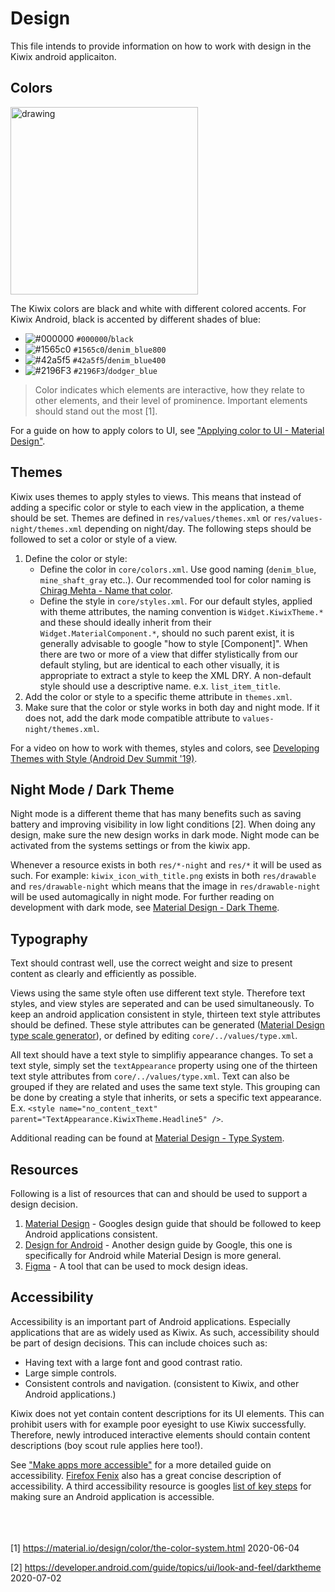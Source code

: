 # Design

This file intends to provide information on how to work with design in the Kiwix android applicaiton. 

## Colors

<img src="https://user-images.githubusercontent.com/22193232/83739760-4ef07080-a656-11ea-8f87-344f48e76324.png" alt="drawing" width="300"/>

The Kiwix colors are black and white with different colored accents. For Kiwix Android, black is accented by different shades of blue:

- ![#000000](https://via.placeholder.com/15/000000/000000?text=+) `#000000`/`black`
- ![#1565c0](https://via.placeholder.com/15/1565c0/000000?text=+) `#1565c0`/`denim_blue800`
- ![#42a5f5](https://via.placeholder.com/15/42a5f5/000000?text=+) `#42a5f5`/`denim_blue400`
- ![#2196F3](https://via.placeholder.com/15/2196F3/000000?text=+) `#2196F3`/`dodger_blue`

> Color indicates which elements are interactive, how they relate to other elements, and their level of prominence. Important elements should stand out the most [1].

For a guide on how to apply colors to UI, see ["Applying color to UI - Material Design"](https://material.io/design/color/applying-color-to-ui.html#backdrop).

## Themes
Kiwix uses themes to apply styles to views. This means that instead of adding a specific color or style to each view in the application, a theme should be set.
Themes are defined in `res/values/themes.xml` or `res/values-night/themes.xml` depending on night/day.
The following steps should be followed to set a color or style of a view.
1. Define the color or style:
    * Define the color in `core/colors.xml`. Use good naming (`denim_blue`, `mine_shaft_gray` etc..). Our recommended tool for color naming is [Chirag Mehta - Name that color](http://chir.ag/projects/name-that-color/#6195ED).
    * Define the style in `core/styles.xml`. For our default styles, applied with theme attributes, the naming convention is `Widget.KiwixTheme.*` and these should ideally inherit from their `Widget.MaterialComponent.*`, should no such parent exist, it is generally advisable to google "how to style [Component]". When there are two or more of a view that differ stylistically from our default styling, but are identical to each other visually, it is appropriate to extract a style to keep the XML DRY. A non-default style should use a descriptive name. e.x. `list_item_title`. 
2. Add the color or style to a specific theme attribute in `themes.xml`.
3. Make sure that the color or style works in both day and night mode. If it does not, add the dark mode compatible attribute to `values-night/themes.xml`.

For a video on how to work with themes, styles and colors, see [Developing Themes with Style (Android Dev Summit '19)](https://www.youtube.com/watch?v=Owkf8DhAOSo).

## Night Mode / Dark Theme
Night mode is a different theme that has many benefits such as saving battery and improving visibility in low light conditions [2]. When doing any design, make sure the new design works in dark mode. Night mode can be activated from the systems settings or from the kiwix app. 

Whenever a resource exists in both `res/*-night` and `res/*` it will be used as such. For example: `kiwix_icon_with_title.png` exists in both `res/drawable` and `res/drawable-night` which means that the image in `res/drawable-night` will be used automagically in night mode. For further reading on development with dark mode, see [Material Design - Dark Theme](https://developer.android.com/guide/topics/ui/look-and-feel/darktheme). 

## Typography
Text should contrast well, use the correct weight and size to present content as clearly and efficiently as possible. 

Views using the same style often use different text style. Therefore text styles, and view styles are seperated and can be used simultaneously. To keep an android application consistent in style, thirteen text style attributes should be defined. These style attributes can be generated ([Material Design type scale generator](https://material.io/design/typography/the-type-system.html#type-scale)), or defined by editing `core/../values/type.xml`. 

All text should have a text style to simplifiy appearance changes. To set a text style, simply set the `textAppearance` property using one of the thirteen text style attributes from `core/../values/type.xml`. Text can also be grouped if they are related and uses the same text style. This grouping can be done by creating a style that inherits, or sets a specific text appearance. E.x. `<style name="no_content_text" parent="TextAppearance.KiwixTheme.Headline5" />`.

Additional reading can be found at [Material Design - Type System](https://material.io/design/typography/the-type-system.html#type-scale). 

## Resources
Following is a list of resources that can and should be used to support a design decision.

1. [Material Design](https://material.io/) - Googles design guide that should be followed to keep Android applications consistent.
2. [Design for Android](https://developer.android.com/design) - Another design guide by Google, this one is specifically for Android while Material Design is more general.
3. [Figma](https://www.figma.com) - A tool that can be used to mock design ideas.

## Accessibility
Accessibility is an important part of Android applications. Especially applications that are as widely used as Kiwix. As such, accessibility should be part of design decisions. This can include choices such as:

- Having text with a large font and good contrast ratio.
- Large simple controls.
- Consistent controls and navigation. (consistent to Kiwix, and other Android applications.)

Kiwix does not yet contain content descriptions for its UI elements. This can prohibit users with for example poor eyesight to use Kiwix successfully. Therefore, newly introduced interactive elements should contain content descriptions (boy scout rule applies here too!). 

See ["Make apps more accessible"](https://developer.android.com/guide/topics/ui/accessibility/apps) for a more detailed guide on accessibility. [Firefox Fenix](https://github.com/mozilla-mobile/shared-docs/blob/master/android/accessibility_guide.md) also has a great concise description of accessibility. A third accessibility resource is googles [list of key steps](https://android-developers.googleblog.com/2012/04/accessibility-are-you-serving-all-your.html) for making sure an Android application is accessible.
<br/>
<br/>
<br/>
<br/>

[1] https://material.io/design/color/the-color-system.html 2020-06-04

[2] https://developer.android.com/guide/topics/ui/look-and-feel/darktheme 2020-07-02


